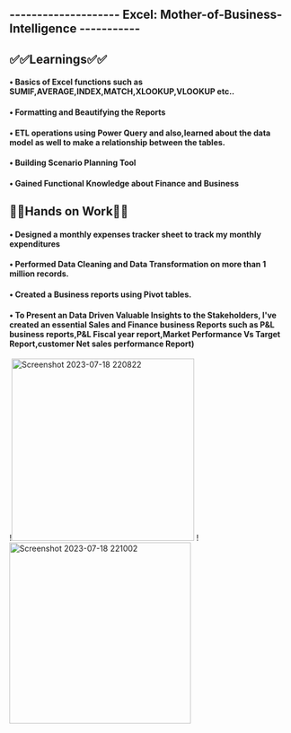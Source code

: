 ## **-------------------- **Excel: Mother-of-Business-Intelligence** -----------**


## **✅✅Learnings✅✅**
 
#### • Basics of Excel functions such as SUMIF,AVERAGE,INDEX,MATCH,XLOOKUP,VLOOKUP etc..

#### • Formatting and Beautifying the Reports 

#### • ETL operations using Power Query and also,learned about the data model as well to make a relationship between the tables.

#### • Building Scenario Planning Tool

#### • Gained Functional Knowledge about Finance and Business




## **🙌✅Hands on Work🙌✅**


#### • Designed a monthly expenses tracker sheet to track my monthly expenditures 

#### • Performed Data Cleaning and Data Transformation on more than 1 million records. 

#### • Created a Business reports using Pivot tables.

#### • To Present an Data Driven Valuable Insights to the Stakeholders, I've created an essential Sales and Finance business Reports such as P&L business reports,P&L Fiscal year report,Market Performance Vs Target Report,customer Net sales performance Report)


!<img width="325" alt="Screenshot 2023-07-18 220822" src="https://github.com/kishanchand9989/Excel-Mother-of-Business-Intelligence/assets/86097586/2f4932e7-6fd8-4846-913b-3c26b97dbdd4">
!<img width="323" alt="Screenshot 2023-07-18 221002" src="https://github.com/kishanchand9989/Excel-Mother-of-Business-Intelligence/assets/86097586/43191b0c-ee9b-43c9-b721-769de2707344">


